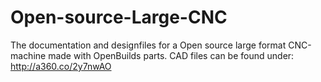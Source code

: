 # Open-source-Large-CNC
The documentation and designfiles for a Open source large format CNC-machine made with OpenBuilds parts.
CAD files can be found under: http://a360.co/2y7nwAO 
